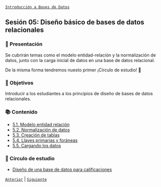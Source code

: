 [`Introducción a Bases de Datos`](../README.md)

## Sesión 05: Diseño básico de bases de datos relacionales

### 🌿 Presentación 

Se cubrirán temas como el modelo entidad-relación y la normalización de datos, junto con la carga inicial de datos en una base de datos relacional.

De la misma forma tendremos nuesto primer ¡Círculo de estudio! :star2:

### 🎯 Objetivos

Introducir a los estudiantes a los principios de diseño de bases de datos relacionales.

### 📚 Contenido

- [5.1. Modelo entidad relación](tema01/README.md)
- [5.2. Normalización de datos](tema02/README.md)
- [5.3. Creación de tablas](tema03/README.md)
- [5.4. Llaves primarias y foráneas](tema04/README.md)
- [5.5. Cargando los datos](tema05/README.md)

### :brain: Círculo de estudio

- [Diseño de una base de datos para calificaciones](circulo_estudio/README.md)

[`Anterior`](../sesion04/tema04/reto04/README.md) | [`Siguiente`](tema01/README.md)
